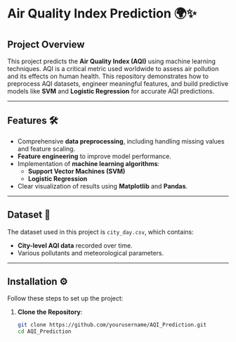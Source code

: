 # Air Quality Index Prediction 🌍✨

## Project Overview
This project predicts the **Air Quality Index (AQI)** using machine learning techniques. AQI is a critical metric used worldwide to assess air pollution and its effects on human health. This repository demonstrates how to preprocess AQI datasets, engineer meaningful features, and build predictive models like **SVM** and **Logistic Regression** for accurate AQI predictions.

---

## Features 🛠️
- Comprehensive **data preprocessing**, including handling missing values and feature scaling.
- **Feature engineering** to improve model performance.
- Implementation of **machine learning algorithms**:
  - **Support Vector Machines (SVM)**
  - **Logistic Regression**
- Clear visualization of results using **Matplotlib** and **Pandas**.

---

## Dataset 📂
The dataset used in this project is `city_day.csv`, which contains:
- **City-level AQI data** recorded over time.
- Various pollutants and meteorological parameters.

---

## Installation ⚙️
Follow these steps to set up the project:

1. **Clone the Repository**:
   ```bash
   git clone https://github.com/yourusername/AQI_Prediction.git
   cd AQI_Prediction
